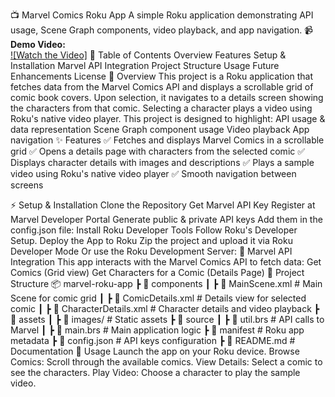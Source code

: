 📺 Marvel Comics Roku App
A simple Roku application demonstrating API usage, Scene Graph components, video playback, and app navigation.
📹 **Demo Video:**  
[![Watch the Video]](https://jmp.sh/s/eGnt8wiKwDdOSTlf9rLR)
📝 Table of Contents
Overview
Features
Setup & Installation
Marvel API Integration
Project Structure
Usage
Future Enhancements
License
📖 Overview
This project is a Roku application that fetches data from the Marvel Comics API and displays a scrollable grid of comic book covers. Upon selection, it navigates to a details screen showing the characters from that comic. Selecting a character plays a video using Roku's native video player.
This project is designed to highlight:
API usage & data representation
Scene Graph component usage
Video playback
App navigation
✨ Features
✅ Fetches and displays Marvel Comics in a scrollable grid
✅ Opens a details page with characters from the selected comic
✅ Displays character details with images and descriptions
✅ Plays a sample video using Roku's native video player
✅ Smooth navigation between screens
 
⚡ Setup & Installation
Clone the Repository
Get Marvel API Key
Register at Marvel Developer Portal
Generate public & private API keys
Add them in the config.json file:
Install Roku Developer Tools
Follow Roku's Developer Setup.
Deploy the App to Roku
Zip the project and upload it via Roku Developer Mode
Or use the Roku Development Server:
🔗 Marvel API Integration
This app interacts with the Marvel Comics API to fetch data:
Get Comics (Grid view)
Get Characters for a Comic (Details Page)
📂 Project Structure
📦 marvel-roku-app
 ┣ 📂 components
 ┃ ┣ 📜 MainScene.xml          # Main Scene for comic grid
 ┃ ┣ 📜 ComicDetails.xml       # Details view for selected comic
 ┃ ┣ 📜 CharacterDetails.xml   # Character details and video playback
 ┣ 📂 assets
 ┃ ┣ 📜 images/                # Static assets
 ┣ 📂 source
 ┃ ┣ 📜 util.brs          # API calls to Marvel
 ┃ ┣ 📜 main.brs           # Main application logic
 ┣ 📜 manifest                 # Roku app metadata
 ┣ 📜 config.json              # API keys configuration
 ┣ 📜 README.md                # Documentation
🚀 Usage
Launch the app on your Roku device.
Browse Comics: Scroll through the available comics.
View Details: Select a comic to see the characters.
Play Video: Choose a character to play the sample video.

 
